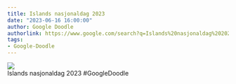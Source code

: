 ```yaml
---
title: Islands nasjonaldag 2023
date: "2023-06-16 16:00:00"
author: Google Doodle
authorlink: https://www.google.com/search?q=Islands%20nasjonaldag%202023
tags:
- Google-Doodle
---
```

<img src="https://www.google.com/logos/doodles/2023/iceland-national-day-2023-6753651837109887-law.gif" referrerpolicy="no-referrer"><br>Islands nasjonaldag 2023 #GoogleDoodle